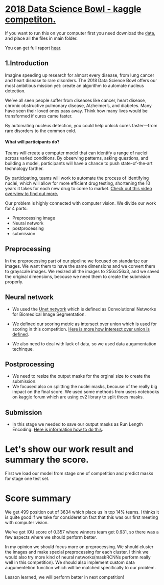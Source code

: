 # [2018 Data Science Bowl - kaggle competiton.](https://www.kaggle.com/c/data-science-bowl-2018#description)

If you want to run this on your computer first you need download the [data](https://drive.google.com/open?id=16k6roYNXx5vQGJK2pu8KC1PbN5Rorkwm), and place all the files in main folder.

You can get full raport [hear](https://github.com/mistrzuniu1/Data-Science-Bowl-2018---kaggle-competiton./blob/master/raport.ipynb).

## 1.Introduction
  Imagine speeding up research for almost every disease, from lung cancer and heart disease to rare disorders. The 2018 Data Science Bowl offers our most ambitious mission yet: create an algorithm to automate nucleus detection.

We’ve all seen people suffer from diseases like cancer, heart disease, chronic obstructive pulmonary disease, Alzheimer’s, and diabetes. Many have seen their loved ones pass away. Think how many lives would be transformed if cures came faster.

By automating nucleus detection, you could help unlock cures faster—from rare disorders to the common cold. 

#### What will participants do?

Teams will create a computer model that can identify a range of nuclei 
across varied conditions. By observing patterns, asking questions, and building a model, participants will have a chance to push state-of-the-art technology farther.

By participating, teams will work to automate the process of identifying nuclei, which will allow for more efficient drug testing, shortening the 10 years it takes for each new drug to come to market. [Check out this video overview to find out more.](https://datasciencebowl.com/2018dsbtutorial/)

Our problem is highly connected with computer vision.
We divide our work for 4 parts:
 - Preprocessing image
 - Neural network
 - postprocessing
 - submission

 ## Preprocessing
In the preprocessing part of our pipeline we focused on standarize our images. We want them to have the same dimensions and we convert them to grayscale images. We resized all the images to 256x256x3, and we saved the original dimensions, becouse we need them to create the submision properly. 
## Neural network
- We used the [Unet network](https://arxiv.org/pdf/1505.04597.pdf) which is defined as Convolutional Networks for Biomedical Image Segmentation.

- We defined our scoring metric as intersect over union which is used for scoring in this competition. [Here is more how Interesct over union is defined](https://www.kaggle.com/c/data-science-bowl-2018#evaluation).

- We also need to deal with lack of data, so we used data augumentation techinque.

## Postprocessing

- We need to resize the output masks for the orginal size to create the submission.
- We focused also on splitting the nuclei masks, becouse of the really big impact on the final score. We used some methods from users notebooks on kaggle forum which are using cv2 library to split thoes masks. 

## Submission

- In this stage we needed to save our output masks as Run Length Encoding.
[Here is information how to do this](https://www.kaggle.com/c/data-science-bowl-2018#evaluation).

# Let's show our work result and summary the score.

First we load our model from stage one of competition and predict masks for stage one test set.

# Score summary
We get 499 position out of 3634 which place us in top 14% teams. I thinks it is quite good if we take for consideretion fact that this was our first  meeting with computer vision.

We've got IOU score of 0.357 where winners team got 0.631, so there was a few aspects where we should perform better.

In my opinion we should focus more on preprocessing. We should cluster the images and make special preprocessing for each cluster. I think we would also try more kind of neural networks(maskRCNNs perform really well in this competition). We should also implement custom data augumentetion function which will be matched specifically to our problem. 

Lesson learned, we will perform better in next competition!
